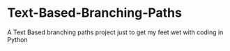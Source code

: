 # Text-Based-Branching-Paths
A Text Based branching paths project just to get my feet wet with coding in Python
